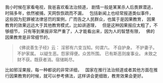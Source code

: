 我小时候在家看电视，我爸喜欢看法治频道，
剧情一般是某某杀人后畏罪潜逃，时隔多年，依然被捕，天网恢恢疏而不漏，
&nbsp;
包括新闻上也经常报道类似事件，
&nbsp;
这些因为犯罪被法律惩罚的案例，广而告之人民群众，也属于是因果教育，
因果教育的效果远远大于其他教育模式，比如讲道理，
&nbsp;
但是这种因果报应太粗了，不够细节，
只有等到果报非常严重了，人才能看出来，因为人的智慧有限，
&nbsp;
佛的因果教育是非常细节的，
> 《佛说善生子经》云： 
> 淫邪有六变当知。何谓六。
> 不自护身。
> 不护妻子。
> 不护家属。
> 以疑生恶。怨家得便。众苦所围。
> 已有斯恶则废事业。
> 未致之财不获。既获者消。宿储耗尽。

比如邪淫果报，每一种都说的非常详细，
&nbsp;
国家在推行法治频道或者其他方面在推行因果教育的时候，就可以参考佛法，这样讲会更细致，教育效果会更好。


